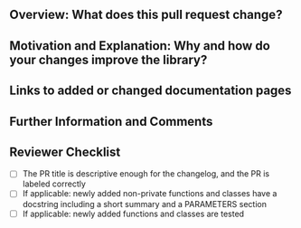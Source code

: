 <!-- Thank you for contributing to Manim! Learn more about the process in our contributing guidelines: https://docs.manim.community/en/latest/contributing.html -->

## Overview: What does this pull request change?
<!-- If there is more information than the PR title that should be added to our release changelog, add it in the following changelog section. This is optional, but recommended for larger pull requests. -->
<!--changelog-start-->

<!--changelog-end-->

## Motivation and Explanation: Why and how do your changes improve the library?
<!-- Optional for bugfixes, small enhancements, and documentation-related PRs. Otherwise, please give a short reasoning for your changes. -->

## Links to added or changed documentation pages
<!-- Please add links to the affected documentation pages (edit the description after opening the PR). The link to the documentation for your PR is https://manimce--####.org.readthedocs.build/en/####/, where #### represents the PR number. --> 


## Further Information and Comments
<!-- If applicable, put further comments for the reviewers here. -->



<!-- Thank you again for contributing! Do not modify the lines below, they are for reviewers. -->
## Reviewer Checklist
- [ ] The PR title is descriptive enough for the changelog, and the PR is labeled correctly
- [ ] If applicable: newly added non-private functions and classes have a docstring including a short summary and a PARAMETERS section
- [ ] If applicable: newly added functions and classes are tested
